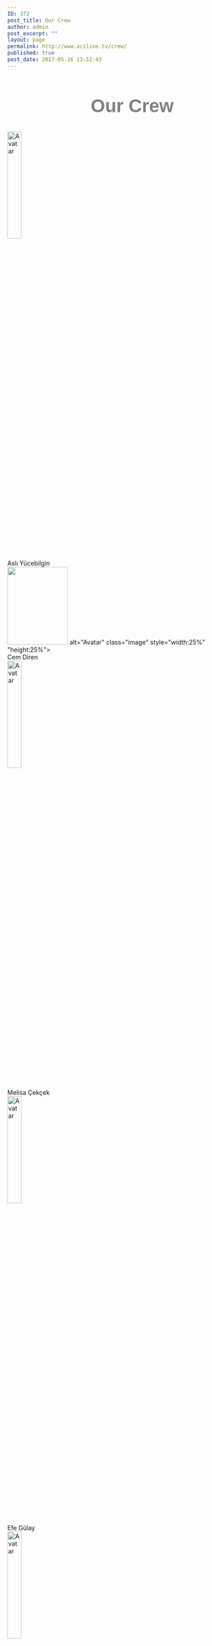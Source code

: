```yaml
---
ID: 372
post_title: Our Crew
author: admin
post_excerpt: ""
layout: page
permalink: http://www.acilive.tv/crew/
published: true
post_date: 2017-05-16 13:52:43
---
```

<h2 style="color:gray; font-size: 42px; font-family: Impact, Charcoal, sans-serif; position:relative; left: 190px;">Our Crew</h2>


<div class="container">
  <img src="http://www.acilive.tv/wp-content/uploads/2017/12/1315_ASLI_YUCEBYLGYN.jpg" alt="Avatar" class="image" style="width:25%; height:25%; left:">
  <div class="middle" style="top:110px; left:90px;">
    <div class="text" >Aslı Yücebilgin</div>
  </div>
</div>

<div class="container">
  <img src="http://www.acilive.tv/wp-content/uploads/2017/12/1368_CEM_DYREN.jpg" alt="" width="138" height="177" class="alignnone size-full wp-image-616" /></a> alt="Avatar" class="image" style="width:25%" "height:25%">
  <div class="middle">
    <div class="text" style="top:110px; left:275px;">Cem Diren</div>
  </div>
</div>

<div class="container">
  <img src="EXEC17/melisa_cekcek.jpg" alt="Avatar" class="image" style="width:25%" "height:25%">
  <div class="middle">
    <div class="text" style="top:110px; left:460px;">Melisa Çekçek</div>
  </div>
</div>

<div class="container">
  <img src="EXEC17/efe_gulay.jpg" alt="Avatar" class="image" style="width:25%" "height:25%">
  <div class="middle">
    <div class="text" style="top:340px; left:90px;">Efe Gülay</div>
  </div>
</div>

<div class="container">
  <img src="EXEC17/selina_gezmez.jpg" alt="Avatar" class="image" style="width:25%" "height:25%">
  <div class="middle">
    <div class="text" style="top:340px; left:275px;">Selina Gezmez</div>
  </div>
</div>

<div class="container">
  <img src="EXEC17/yigit_dayi.jpg" alt="Avatar" class="image" style="width:25%" "height:25%">
  <div class="middle">
    <div class="text" style="top:340px; left:460px;">Yiğit Dayı</div>
  </div>
</div>

<div class="container">
  <img src="EXEC17/alis_eralp.jpg" alt="Avatar" class="image" style="width:25%" "height:25%">
  <div class="middle">
    <div class="text" style="top:570px; left:90px;">Alis Eralp</div>
  </div>
</div>

<div class="container">
  <img src="EXEC17/naz_kayin.jpg" alt="Avatar" class="image" style="width:25%" "height:25%">
  <div class="middle">
    <div class="text" style="top:570px; left:275px;">Naz Kayın</div>
  </div>
</div>

<div class="container">
  <img src="EXEC17/cansu_cubukcu.jpg" alt="Avatar" class="image" style="width:25%" "height:25%">
  <div class="middle">
    <div class="text" style="top:570px; left:460px;">Cansu Çubukçu</div>
  </div>
</div>

<div class="container">
  <img src="EXEC17/rita_viktorya.jpg" alt="Avatar" class="image" style="width:25%" "height:25%">
  <div class="middle">
    <div class="text" style="top:800px; left:90px;">Rita Viktorya</div>
  </div>
</div>

<div class="container">
  <img src="EXEC17/ozgenur_celik.jpg" alt="Avatar" class="image" style="width:25%" "height:25%">
  <div class="middle">
    <div class="text" style="top:800px; left:460px;">Özgenur Çelik</div>
  </div>
</div>

<div class="container">
  <img src="EXEC17/nazli_demirkan.jpg" alt="Avatar" class="image" style="width:25%" "height:25%">
  <div class="middle">
    <div class="text" style="top:800px; left:460px;">Nazlı Demirkan</div>
  </div>
</div>

</body>
</html>

<h3>About Us</h3>
<div style="max-height: 330px; height: auto; width: aotp; border: 0px solid #ccc; overflow: auto;">

The idea of “ACI LIVE TV” was first founded in 2010-2011 school year, by five students that were taking ‘Web Publishing’ as a list three (grade 11) elective course. This group was discussing ideas for a group web project. The first project was to make Facebook-like social web only for ACI. It was called ACI+ (ACI plus). Please note that Google+ started after us!! This project was a failure. The group evaluated the project, reasons why a web project fails and they moved on. The second web project idea was a Live TV channel for ACI. For the first time, ACI LIVE broadcasted Bazaar Day 2011 and it turned out to be a great success. It received much positive feedback from all over the world from our graduates. Today our channel has over 30 students which work with Apple, Canon, Livestream and more professional equipment. Our aim is to share the activities which are held in our school with the ACI family and all over Turkey. The most important occasions that we broadcast are Moods, Bazaar Day, Awards Day, Spring Day and commencements. ACI Live TV broadcasts English Drama Night, Ekin Yazın activities and the graduation of our sister schools. Our broadcastings are published via Livestream which is one of the most popular online broadcasting in the world through Facebook and our website. We are aiming to create new projects every year. ACI News is one of the best examples. With all these qualities ACI Live TV is one of the first and only high school live channel in Turkey.
<p class="contact-text"></p>

</div>